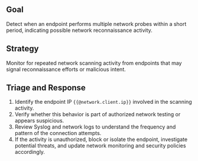 ## Goal  
Detect when an endpoint performs multiple network probes within a short period, indicating possible network reconnaissance activity.

## Strategy  
Monitor for repeated network scanning activity from endpoints that may signal reconnaissance efforts or malicious intent.

## Triage and Response  
1. Identify the endpoint IP `{{@network.client.ip}}` involved in the scanning activity.  
2. Verify whether this behavior is part of authorized network testing or appears suspicious.  
3. Review Syslog and network logs to understand the frequency and pattern of the connection attempts.  
4. If the activity is unauthorized, block or isolate the endpoint, investigate potential threats, and update network monitoring and security policies accordingly.  